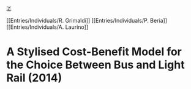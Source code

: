 [🇿](zotero://select/library/items/SE9Z7L26)

[[Entries/Individuals/R. Grimaldi]] [[Entries/Individuals/P. Beria]] [[Entries/Individuals/A. Laurino]] 
# A Stylised Cost-Benefit Model for the Choice Between Bus and Light Rail (2014)

